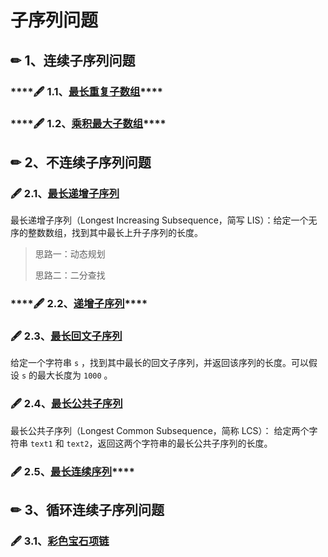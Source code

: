 # 子序列问题

## ✏ 1、连续子序列问题

### \*\*\*\*🖋 1.1、[**最长重复子数组**](https://leetcode-cn.com/problems/maximum-length-of-repeated-subarray/)\*\*\*\*

### \*\*\*\*🖋 **1.2、**[**乘积最大子数组**](https://leetcode-cn.com/problems/maximum-product-subarray/)\*\*\*\*

## ✏ 2、不连续子序列问题

### 🖋 2.1、[最长递增子序列](https://leetcode-cn.com/problems/longest-increasing-subsequence/)

最长递增子序列（Longest Increasing Subsequence，简写 LIS）：给定一个无序的整数数组，找到其中最长上升子序列的长度。

> 思路一：动态规划
>
> 思路二：二分查找

### \*\*\*\*🖋 2.2、[**递增子序列**](https://leetcode-cn.com/problems/increasing-subsequences/)\*\*\*\*

### 🖋 2.3、[最长回文子序列](https://leetcode-cn.com/problems/longest-palindromic-subsequence/) <a id="activity-name"></a>

 给定一个字符串 `s` ，找到其中最长的回文子序列，并返回该序列的长度。可以假设 `s` 的最大长度为 `1000` 。

### 🖋 2.4、[最长公共子序列](https://leetcode-cn.com/problems/longest-common-subsequence/)

最长公共子序列（Longest Common Subsequence，简称 LCS）： 给定两个字符串 `text1` 和 `text2`，返回这两个字符串的最长公共子序列的长度。

### 🖋 2.5、[**最长连续序列**](https://leetcode-cn.com/problems/longest-consecutive-sequence/)\*\*\*\*

## ✏ 3、循环连续子序列问题

### 🖋 3.1、[彩色宝石项链](https://www.nowcoder.com/questionTerminal/321bf2986bde4d799735dc9b493e0065)

